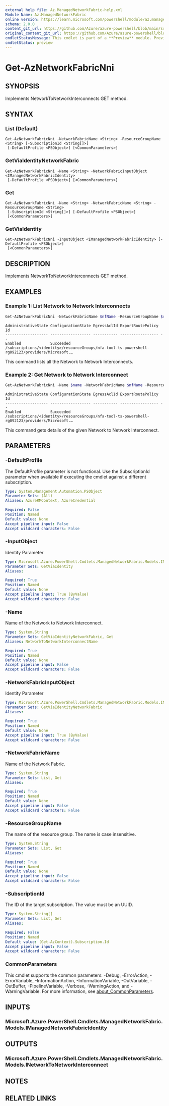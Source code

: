 ```yaml
---
external help file: Az.ManagedNetworkFabric-help.xml
Module Name: Az.ManagedNetworkFabric
online version: https://learn.microsoft.com/powershell/module/az.managednetworkfabric/get-aznetworkfabricnni
schema: 2.0.0
content_git_url: https://github.com/Azure/azure-powershell/blob/main/src/ManagedNetworkFabric/ManagedNetworkFabric/help/Get-AzNetworkFabricNni.md
original_content_git_url: https://github.com/Azure/azure-powershell/blob/main/src/ManagedNetworkFabric/ManagedNetworkFabric/help/Get-AzNetworkFabricNni.md
cmdletStatusMessage: This cmdlet is part of a **Preview** module. Preview versions aren't recommended for use in production environments. For more information, see https://aka.ms/azps-refstatus.
cmdletStatus: preview
---
```

# Get-AzNetworkFabricNni

## SYNOPSIS
Implements NetworkToNetworkInterconnects GET method.

## SYNTAX

### List (Default)
```
Get-AzNetworkFabricNni -NetworkFabricName <String> -ResourceGroupName <String> [-SubscriptionId <String[]>]
 [-DefaultProfile <PSObject>] [<CommonParameters>]
```

### GetViaIdentityNetworkFabric
```
Get-AzNetworkFabricNni -Name <String> -NetworkFabricInputObject <IManagedNetworkFabricIdentity>
 [-DefaultProfile <PSObject>] [<CommonParameters>]
```

### Get
```
Get-AzNetworkFabricNni -Name <String> -NetworkFabricName <String> -ResourceGroupName <String>
 [-SubscriptionId <String[]>] [-DefaultProfile <PSObject>]
 [<CommonParameters>]
```

### GetViaIdentity
```
Get-AzNetworkFabricNni -InputObject <IManagedNetworkFabricIdentity> [-DefaultProfile <PSObject>]
 [<CommonParameters>]
```

## DESCRIPTION
Implements NetworkToNetworkInterconnects GET method.

## EXAMPLES

### Example 1: List Network to Network Interconnects
```powershell
Get-AzNetworkFabricNni -NetworkFabricName $nfName -ResourceGroupName $resourceGroupName
```

```output
AdministrativeState ConfigurationState EgressAclId ExportRoutePolicy Id
------------------- ------------------ ----------- ----------------- --
Enabled             Succeeded                                        /subscriptions/<identity>/resourceGroups/nfa-tool-ts-powershell-rg092123/providers/Microsoft.…
```

This command lists all the Network to Network Interconnects.

### Example 2: Get Network to Network Interconnect
```powershell
Get-AzNetworkFabricNni -Name $name -NetworkFabricName $nfName -ResourceGroupName $resourceGroupName
```

```output
AdministrativeState ConfigurationState EgressAclId ExportRoutePolicy Id
------------------- ------------------ ----------- ----------------- --
Enabled             Succeeded                                        /subscriptions/<identity>/resourceGroups/nfa-tool-ts-powershell-rg092123/providers/Microsoft.…
```

This command gets details of the given Network to Network Interconnect.

## PARAMETERS

### -DefaultProfile
The DefaultProfile parameter is not functional.
Use the SubscriptionId parameter when available if executing the cmdlet against a different subscription.

```yaml
Type: System.Management.Automation.PSObject
Parameter Sets: (All)
Aliases: AzureRMContext, AzureCredential

Required: False
Position: Named
Default value: None
Accept pipeline input: False
Accept wildcard characters: False
```

### -InputObject
Identity Parameter

```yaml
Type: Microsoft.Azure.PowerShell.Cmdlets.ManagedNetworkFabric.Models.IManagedNetworkFabricIdentity
Parameter Sets: GetViaIdentity
Aliases:

Required: True
Position: Named
Default value: None
Accept pipeline input: True (ByValue)
Accept wildcard characters: False
```

### -Name
Name of the Network to Network Interconnect.

```yaml
Type: System.String
Parameter Sets: GetViaIdentityNetworkFabric, Get
Aliases: NetworkToNetworkInterconnectName

Required: True
Position: Named
Default value: None
Accept pipeline input: False
Accept wildcard characters: False
```

### -NetworkFabricInputObject
Identity Parameter

```yaml
Type: Microsoft.Azure.PowerShell.Cmdlets.ManagedNetworkFabric.Models.IManagedNetworkFabricIdentity
Parameter Sets: GetViaIdentityNetworkFabric
Aliases:

Required: True
Position: Named
Default value: None
Accept pipeline input: True (ByValue)
Accept wildcard characters: False
```

### -NetworkFabricName
Name of the Network Fabric.

```yaml
Type: System.String
Parameter Sets: List, Get
Aliases:

Required: True
Position: Named
Default value: None
Accept pipeline input: False
Accept wildcard characters: False
```

### -ResourceGroupName
The name of the resource group.
The name is case insensitive.

```yaml
Type: System.String
Parameter Sets: List, Get
Aliases:

Required: True
Position: Named
Default value: None
Accept pipeline input: False
Accept wildcard characters: False
```

### -SubscriptionId
The ID of the target subscription.
The value must be an UUID.

```yaml
Type: System.String[]
Parameter Sets: List, Get
Aliases:

Required: False
Position: Named
Default value: (Get-AzContext).Subscription.Id
Accept pipeline input: False
Accept wildcard characters: False
```

### CommonParameters
This cmdlet supports the common parameters: -Debug, -ErrorAction, -ErrorVariable, -InformationAction, -InformationVariable, -OutVariable, -OutBuffer, -PipelineVariable, -Verbose, -WarningAction, and -WarningVariable. For more information, see [about_CommonParameters](http://go.microsoft.com/fwlink/?LinkID=113216).

## INPUTS

### Microsoft.Azure.PowerShell.Cmdlets.ManagedNetworkFabric.Models.IManagedNetworkFabricIdentity

## OUTPUTS

### Microsoft.Azure.PowerShell.Cmdlets.ManagedNetworkFabric.Models.INetworkToNetworkInterconnect

## NOTES

## RELATED LINKS

